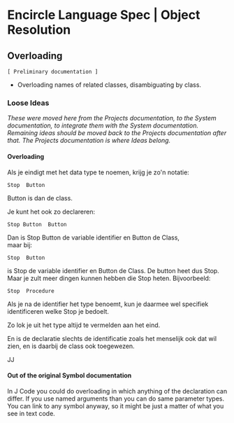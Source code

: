 ﻿Encircle Language Spec | Object Resolution
==========================================

Overloading
-----------

`[ Preliminary documentation ]`

- Overloading names of related classes, disambiguating by class.

### Loose Ideas

*These were moved here from the Projects documentation, to the System documentation, to integrate them with the System documentation. Remaining ideas should be moved back to the Projects documentation after that. The Projects documentation is where Ideas belong.*

#### Overloading

Als je eindigt met het data type te noemen, krijg je zo'n notatie:

```
Stop  Button
```

Button is dan de class.

Je kunt het ook zo declareren:

```
Stop Button  Button
```

Dan is Stop Button de variable identifier en Button de Class,  
maar bij:

```
Stop  Button
```

is Stop de variable identifier en Button de Class. De button heet dus Stop. Maar je zult meer dingen kunnen hebben die Stop heten. Bijvoorbeeld:

```
Stop  Procedure
```

Als je na de identifier het type benoemt, kun je
daarmee wel specifiek identificeren welke Stop je bedoelt.

Zo lok je uit het type altijd te vermelden aan het eind.

En is de declaratie slechts de identificatie zoals het menselijk ook dat wil zien, en is daarbij de class ook toegewezen.

JJ

#### Out of the original Symbol documentation

In J Code you could do overloading in which anything of the declaration can differ. If you use named arguments than you can do same parameter types. You can link to any symbol anyway, so it might be just a matter of what you see in text code.